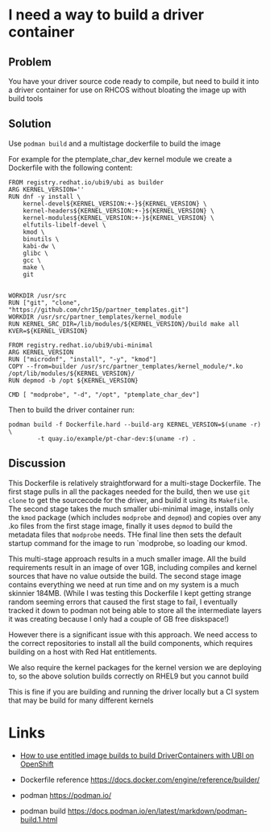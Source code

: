 # I need a way to build a driver container

## Problem

You have your driver source code ready to compile, but need to build it into a driver container for use on RHCOS without bloating the image up with build tools

## Solution

Use `podman build` and a multistage dockerfile to build the image

For example for the ptemplate_char_dev kernel module we create a Dockerfile with the following content:

```
FROM registry.redhat.io/ubi9/ubi as builder
ARG KERNEL_VERSION=''
RUN dnf -y install \
    kernel-devel${KERNEL_VERSION:+-}${KERNEL_VERSION} \
    kernel-headers${KERNEL_VERSION:+-}${KERNEL_VERSION} \
    kernel-modules${KERNEL_VERSION:+-}${KERNEL_VERSION} \
    elfutils-libelf-devel \
    kmod \
    binutils \
    kabi-dw \
    glibc \
    gcc \
    make \
    git


WORKDIR /usr/src
RUN ["git", "clone", "https://github.com/chr15p/partner_templates.git"]
WORKDIR /usr/src/partner_templates/kernel_module
RUN KERNEL_SRC_DIR=/lib/modules/${KERNEL_VERSION}/build make all KVER=${KERNEL_VERSION}

FROM registry.redhat.io/ubi9/ubi-minimal
ARG KERNEL_VERSION
RUN ["microdnf", "install", "-y", "kmod"]
COPY --from=builder /usr/src/partner_templates/kernel_module/*.ko /opt/lib/modules/${KERNEL_VERSION}/
RUN depmod -b /opt ${KERNEL_VERSION}

CMD [ "modprobe", "-d", "/opt", "ptemplate_char_dev"]
```

Then to build the driver container run:

```
podman build -f Dockerfile.hard --build-arg KERNEL_VERSION=$(uname -r) \
		-t quay.io/example/pt-char-dev:$(uname -r) .
```


## Discussion

This Dockerfile is relatively straightforward for a multi-stage Dockerfile. The first stage pulls in all the packages needed for the build, then we use `git clone` to get the sourcecode for the driver, and build it using its `Makefile`. The second stage takes the much smaller ubi-minimal image, installs only the `kmod` package (which includes `modprobe` and `depmod`) and copies over any .ko files from the first stage image, finally it uses `depmod` to build the metadata files that `modprobe` needs. THe final line then sets the default startup command for the image to run `modprobe, so loading our kmod.

This multi-stage approach results in a much smaller image. All the build requirements result in an image of over 1GB, including compiles and kernel sources that have no value outside the build.  The second stage image contains everything we need at run time and on my system is a much skinnier 184MB.  (While I was testing this Dockerfile I kept getting strange random seeming errors that caused the first stage to fail, I eventually tracked it down to podman not being able to store all the intermediate layers it was creating because I only had a couple of GB free diskspace!)


However there is a significant issue with this approach. We need access to the correct repositories to install all the build components, which requires building on a host with Red Hat entitlements. 

We also require the kernel packages for the kernel version we are deploying to, so the above solution builds correctly on RHEL9 but you cannot build 


 This is fine if you are building and running the driver locally but a CI system that may be build for many different kernels 






# Links

* [How to use entitled image builds to build DriverContainers with UBI on OpenShift](https://cloud.redhat.com/blog/how-to-use-entitled-image-builds-to-build-drivercontainers-with-ubi-on-openshift)

* Dockerfile reference https://docs.docker.com/engine/reference/builder/
* podman https://podman.io/ 
* podman build https://docs.podman.io/en/latest/markdown/podman-build.1.html


